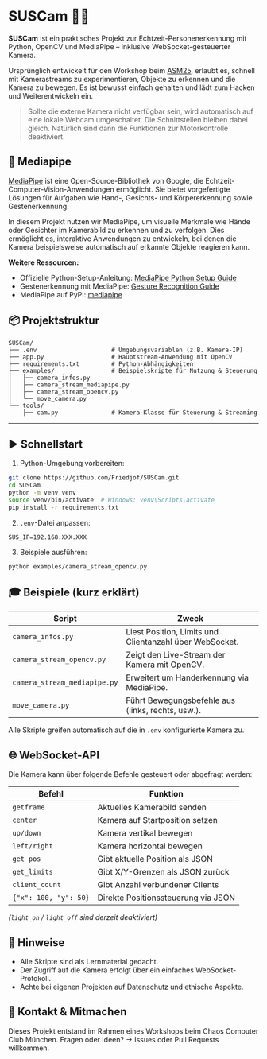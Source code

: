 # SUSCam 👀🎥

**SUSCam** ist ein praktisches Projekt zur Echtzeit-Personenerkennung mit Python, OpenCV und MediaPipe – inklusive WebSocket-gesteuerter Kamera.  

Ursprünglich entwickelt für den Workshop beim [ASM25](https://www.muc.ccc.de/asm:25:start), erlaubt es, schnell mit Kamerastreams zu experimentieren, Objekte zu erkennen und die Kamera zu bewegen. Es ist bewusst einfach gehalten und lädt zum Hacken und Weiterentwickeln ein.

> Sollte die externe Kamera nicht verfügbar sein, wird automatisch auf eine lokale Webcam umgeschaltet. Die Schnittstellen bleiben dabei gleich. Natürlich sind dann die Funktionen zur Motorkontrolle deaktiviert.

## 🎯 Mediapipe

[MediaPipe](https://chuoling.github.io/mediapipe/) ist eine Open-Source-Bibliothek von Google, die Echtzeit-Computer-Vision-Anwendungen ermöglicht. Sie bietet vorgefertigte Lösungen für Aufgaben wie Hand-, Gesichts- und Körpererkennung sowie Gestenerkennung.

In diesem Projekt nutzen wir MediaPipe, um visuelle Merkmale wie Hände oder Gesichter im Kamerabild zu erkennen und zu verfolgen. Dies ermöglicht es, interaktive Anwendungen zu entwickeln, bei denen die Kamera beispielsweise automatisch auf erkannte Objekte reagieren kann.

**Weitere Ressourcen:**

* Offizielle Python-Setup-Anleitung: [MediaPipe Python Setup Guide](https://ai.google.dev/edge/mediapipe/solutions/setup_python)
* Gestenerkennung mit MediaPipe: [Gesture Recognition Guide](https://ai.google.dev/edge/mediapipe/solutions/vision/gesture_recognizer)
* MediaPipe auf PyPI: [mediapipe](https://pypi.org/project/mediapipe/)

## 📦 Projektstruktur

```plaintext
SUSCam/
├── .env                     # Umgebungsvariablen (z.B. Kamera-IP)
├── app.py                   # Hauptstream-Anwendung mit OpenCV
├── requirements.txt         # Python-Abhängigkeiten
├── examples/                # Beispielskripte für Nutzung & Steuerung
│   ├── camera_infos.py
│   ├── camera_stream_mediapipe.py
│   ├── camera_stream_opencv.py
│   └── move_camera.py
└── tools/
    ├── cam.py               # Kamera-Klasse für Steuerung & Streaming
````

---

## ▶️ Schnellstart

1. Python-Umgebung vorbereiten:

```bash
git clone https://github.com/Friedjof/SUSCam.git
cd SUSCam
python -m venv venv
source venv/bin/activate  # Windows: venv\Scripts\activate
pip install -r requirements.txt
```

2. `.env`-Datei anpassen:

```env
SUS_IP=192.168.XXX.XXX
```

3. Beispiele ausführen:

```bash
python examples/camera_stream_opencv.py
```

## 🎓 Beispiele (kurz erklärt)

| Script                       | Zweck                                                   |
| ---------------------------- | ------------------------------------------------------- |
| `camera_infos.py`            | Liest Position, Limits und Clientanzahl über WebSocket. |
| `camera_stream_opencv.py`    | Zeigt den Live-Stream der Kamera mit OpenCV.            |
| `camera_stream_mediapipe.py` | Erweitert um Handerkennung via MediaPipe.               |
| `move_camera.py`             | Führt Bewegungsbefehle aus (links, rechts, usw.).       |

Alle Skripte greifen automatisch auf die in `.env` konfigurierte Kamera zu.

## 🌐 WebSocket-API

Die Kamera kann über folgende Befehle gesteuert oder abgefragt werden:

| Befehl                | Funktion                            |
| --------------------- | ----------------------------------- |
| `getframe`            | Aktuelles Kamerabild senden         |
| `center`              | Kamera auf Startposition setzen     |
| `up/down`             | Kamera vertikal bewegen             |
| `left/right`          | Kamera horizontal bewegen           |
| `get_pos`             | Gibt aktuelle Position als JSON     |
| `get_limits`          | Gibt X/Y-Grenzen als JSON zurück    |
| `client_count`        | Gibt Anzahl verbundener Clients     |
| `{"x": 100, "y": 50}` | Direkte Positionssteuerung via JSON |

*(`light_on` / `light_off` sind derzeit deaktiviert)*

## 🔐 Hinweise

* Alle Skripte sind als Lernmaterial gedacht.
* Der Zugriff auf die Kamera erfolgt über ein einfaches WebSocket-Protokoll.
* Achte bei eigenen Projekten auf Datenschutz und ethische Aspekte.

## 🙋 Kontakt & Mitmachen

Dieses Projekt entstand im Rahmen eines Workshops beim Chaos Computer Club München.
Fragen oder Ideen? → Issues oder Pull Requests willkommen.
